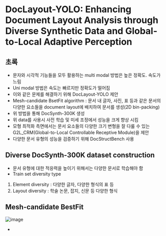 # DocLayout-YOLO: Enhancing Document Layout Analysis through Diverse Synthetic Data and Global-to-Local Adaptive Perception

## 초록
- 문자와 시각적 기능들을 모두 활용하는 multi modal 방법은 높은 정확도. 속도가 느림
- Uni modal 방법은 속도는 빠르지만 정확도가 떨어짐
- 이와 같은 문제를 해결하기 위해 DocLayout-YOLO 제안
- Mesh-candidate BsetFit algorithm : 문서 내 글자, 사진, 표 등과 같은 문서의 다양한 요소들을 document layout에 배치하여 문서를 생성(2D bin-packing)
- 위 방법을 통해 DocSynth-300K 생성
- 위 data를 사용시 사전 학습 및 미세 조정에서 성능을 크게 향상 시킴
- 모형 최적화 측면에서는 문서 요소들의 다양한 크기 변형을 잘 다룰 수 있는 G2L_CRM(Global-to-Local Controllable Receptive Module)을 제안
- 다양한 문서 유형의 성능을 검증하기 위해 DocStructBench 사용

## Diverse DocSynth-300K dataset construction
- 문서 유형에 대한 적응력을 높이기 위해서는 다양한 문서로 학습해야 함
- Train set diversity type
1. Element diversity : 다양한 글자, 다양한 형식의 표 등
2. Layout diversity : 학술 논문, 잡지, 신문 등 다양한 형식


## Mesh-candidate BestFit

![image](https://github.com/user-attachments/assets/17dbd165-6c7b-41f9-a75b-ec4b8bcfd83f)

- 

